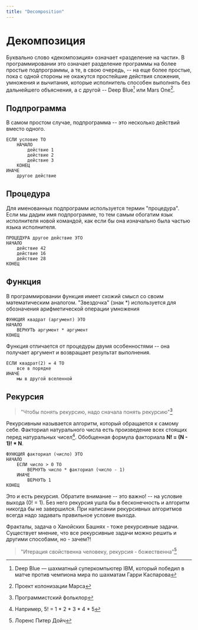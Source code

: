 ```yaml
---
title: "Decomposition"
---
```

# Декомпозиция
Буквально слово «декомпозиция» означает «разделение на части». В программировании это означает разделение программы на более простые подпрограммы, а те, в свою очередь, -- на еще более простые, пока с одной стороны не окажутся простейшие действия сложения, умножения и вычитания, которые исполнитель способен выполнять без дальнейшего объяснения, а с другой -- Deep Blue[^1] или Mars One[^2].

[^1]: Deep Blue — шахматный суперкомпьютер IBM, который победил в матче против чемпиона мира по шахматам Гарри Каспарова
[^2]: Проект колонизации Марса

## Подпрограмма
В самом простом случае, подпрограмма -- это несколько действий вместо одного.

    ЕСЛИ условие ТО
        НАЧАЛО
            действие 1
            действие 2
            действие 3
        КОНЕЦ
    ИНАЧЕ
        другое действие

## Процедура
Для именованных подпрограмм используется термин "процедура". Если мы дадим имя подпрограмме, то тем самым обогатим язык исполнителя новой командой, как если бы она изначально была частью языка исполнителя.

    ПРОЦЕДУРА другое действие ЭТО
    НАЧАЛО
        действие 42
        действие 16
        действие 28
    КОНЕЦ

## Функция 
В программировании функция имеет схожий смысл со своим математическим аналогом. "Звездочка" (знак *) используется для обозначения арифметической операции умножения

    ФУНКЦИЯ квадрат (аргумент) ЭТО
    НАЧАЛО
        ВЕРНУТЬ аргумент * аргумент
    КОНЕЦ

Функция отличается от процедуры двумя особенностями -- она получает аргумент и возвращает результат выполнения.

    ЕСЛИ квадрат(2) = 4 ТО
        все в порядке
    ИНАЧЕ
        мы в другой вселенной

## Рекурсия
> "Чтобы понять рекурсию, надо сначала понять рекурсию"[^3]

Рекурсивным называется алгоритм, который обращается к самому себе. Факториал натурального числа есть произведение всех стоящих перед натуральных чисел[^4]. Обобщенная формула факториала **N! = (N - 1)! * N**.

    ФУНКЦИЯ факториал (число) ЭТО
    НАЧАЛО
        ЕСЛИ число > 0 ТО
            ВЕРНУТЬ число * факториал (число - 1)
        ИНАЧЕ
            ВЕРНУТЬ 1
    КОНЕЦ

Это и есть рекурсия. Обратите внимание -- это важно! -- на условие выхода (0! = 1). Без него рекурсия ушла бы в бесконечность и алгоритм никогда бы не завершился. При написании рекурсивных алгоритмов всегда надо задавать правильное условие выхода.  

Фракталы, задача о Ханойских Башнях - тоже рекурсивные задачи. Существует мнение, что все рекурсивные задачи можно решить и другими способами, но - зачем?!

> "Итерация свойственна человеку, рекурсия - божественна"[^5]

[^3]: Программистский фольклор
[^4]: Например, 5! = 1 * 2 * 3 * 4 * 5
[^5]: Лоренс Питер Дойч

